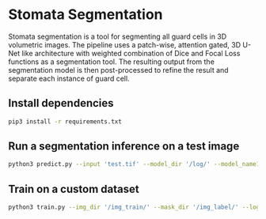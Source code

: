 # Stomata Segmentation

Stomata segmentation is a tool for segmenting all guard cells in 3D volumetric images.
The pipeline uses a patch-wise, attention gated, 3D U-Net like architecture with weighted combination of Dice and Focal Loss functions as a segmentation tool. The resulting output from the segmentation model is then post-processed to refine the result and separate each instance of guard cell. 

## Install dependencies

 ```bash
 pip3 install -r requirements.txt
 ```
 
 ## Run a segmentation inference on a test image
 
  ```bash
 python3 predict.py --input 'test.tif' --model_dir '/log/' --model_name128 'p_128_model.epoch95-loss0.91.hdf5' --model_name256 'p_256_model.epoch28-loss0.69.hdf5'
 ```
 
 ## Train on a custom dataset
 
  ```bash
 python3 train.py --img_dir '/img_train/' --mask_dir '/img_label/' --log_dir '/log/' --patch_shape 256 --patch_step 128 --epochs 1000
 ```
 
